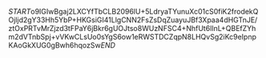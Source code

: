 $START$o9IGIwBgaj2LXCYfTbCLB2096lU+5LdryaTYunuXc01cS0fiK2frodekQOjljd2gY33Hh5YbP+HKGsiGI41LlgCNN2FsZsDqZuayuJBf3Xpaa4dHGTnJE/ztOxPRTvMrZjzd3tFPaY6jBkr6gUOJtso8WUzNFSC4+NhfUt6lInL+QBEfZYhm2dVTnbSpj+vVKwCLsUo0sYgS6ow1eRWSTDCZqpN8LHQvSg2iKc9eIpnpKAoGkXUG0gBwh6hqozSw$END$